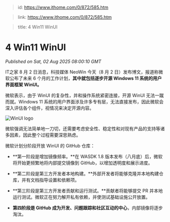 > id: https://www.ithome.com/0/872/585.htm

> link: https://www.ithome.com/0/872/585.htm

> title: 4 Win11 WinUI

# 4 Win11 WinUI
_Published on Sat, 02 Aug 2025 08:00:10 GMT_

IT之家 8 月 2 日消息，科技媒体 NeoWin 今天（8 月 2 日）发布博文，报道称微软公布了未来 6 个月的工作计划，**其中就包括逐步开源 Windows 11 系统的用户界面框架 WinUI。**

微软表示，由于 WinUI 的复杂性，并和操作系统紧密连接，开源 WinUI 无法一蹴而就。Windows 11 系统的用户界面涉及许多专有层，无法直接发布，因此微软会深入评估各个组件，视情况来决定开源内容。

![WinUI logo](https://img.ithome.com/newsuploadfiles/2025/8/2b442fcb-450b-4894-a40d-19c5bc4c21b1.png?x-bce-process=image/format,f_auto)

微软强调无法简单地一刀切，还需要考虑安全性、稳定性和对现有产品的支持等诸多因素，因此整个过程需要深思熟虑。

微软计划分阶段开放 WinUI 的 GitHub 仓库：

-   **第一阶段是增加镜像频率。**在 WASDK 1.8 版本发布（八月底）后，微软将开始更频繁地将内部提交镜像到 GitHub，以增加透明度和展示进度。
    
-   **第二阶段是第三方开发者本地构建。**外部开发者将能够克隆并本地构建仓库，并有文档指导设置和依赖项。
    
-   **第三阶段是第三方开发者贡献和运行测试。**贡献者将能够提交 PR 并本地运行测试。微软正在努力解开私有依赖，并使测试基础设施公开放置。
    
-   **第四阶段是 GitHub 成为开发、问题跟踪和社区互动的中心**，内部镜像将逐步淘汰。
